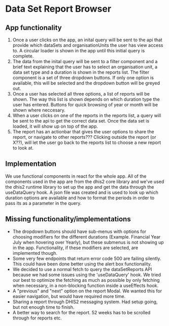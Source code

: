 # Data Set Report Browser

## App functionality

1. Once a user clicks on the app, an inital query will be sent to the api that provide which dataSets and organisationUnits the user has view access to. A circular loader is shown in the app until this initial query is complete.
2. The data from the inital query will be sent to a filter component and a brief text explaining that the user has to select an organisation unit, a data set type and a duration is shown in the reports list. The filter component is a set of three dropdown buttons. If only one option is available, this will be selected and the dropdown button will be greyed out.
3. Once a user has selected all three options, a list of reports will be shown. The way this list is shown depends on which duration type the user has entered. Buttons for quick browsing of year or month will be shown where neccesary.
4. When a user clicks on one of the reports in the reports list, a query will be sent to the api to get the correct data set. Once the data set is loaded, it will show up on top of the app.
5. The report has an actionbar that gives the user options to share the report, or navigate to other reports??? Clicking outside the report (or X??), will let the user go back to the reports list to choose a new report to look at.

## Implementation

We use functional components in react for the whole app. All of the components used in the app are from the dhis2 core library and we've used the dhis2 runtime library to set up the app and get the data through the useDataQuery hook. A json file was created and is used to look up which duration options are available and how to format the periods in order to pass its as a parameter in the query.

## Missing functionality/implementations

- The dropdown buttons should have sub-menus with options for choosing modifiers for the different durations (Example. Financial Year July when hovering over Yearly), but these submenus is not showing up in the app. Functionality, if these modifiers are selected, are implemented though.
- Some very few endpoints that return error code 500 are failing silently. This could have been done better using the alert box functionality.
- We decided to use a normal fetch to query the dataSetReports API because we had some issues using the 'useDataQuery' hook. We tried our best to optimize the fetching as much as possible by only fetching when necessary, in a non-blocking function inside a useEffects hook.
- A "previous" and "next" option on the report Modal. We wanted this for easier navigation, but would have required more time.
- Sharing a report through DHIS2 messaging system. Had setup going, but not enough time to finish.
- A better way to search for the report. 52 weeks has to be scrolled through for reports etc.
